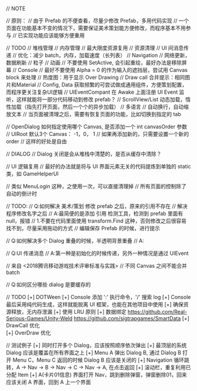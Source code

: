 // NOTE

// 原则：
// 由于 Prefab 的不便查看，尽量少修改 Prefab，多用代码实现
// 一个页面在功能基本不变的情况下，需要保证美术策划能方便修改，而程序基本不用参与
// 已实现功能应该能够方便重用

// TODO
// 堆栈管理
// 内存管理
// 最大限度资源复用
// 资源清理
// UI 间消息传递
// 优化：减少 batch，内存，加载速度（长列表）
// Navigation
// 网络更新，数据刷新
// 粒子
// 动画
// 不要使用 SetActive, 会引起重绘，最好办法是移除屏幕
// Console
// 最好不要使用 Alpha = 0 的作为输入的遮挡层，尝试用 Canvas block 来处理
// 热度图：用于显示 Over Drawing
// Draw call 合并提示：相同图片和Material
// Config, Data 获取频繁的可尝试做成通用组件，方便策划配置，而程序更关注复杂UI逻辑
// UIEventCompant 在 Awake 上面注册 UI Event 监听，这样就能将一部分代码移动到修改 prefab？
// ScrollView/List 动态加载，惰性加载（指先打开页面，然后一个个的异步加载）
// 多语言
// 自动换行，自动缩放文本
// 当页面被清理之后，需要有恢复页面的功能，比如切换到指定的 tab

// OpenDialog 如何指定使用哪个 Canvas, 是否添加一个 int canvasOrder 参数
// UIRoot 默认3个 Canvas： -1，0， 1
// 如果再添加新的，只需要设置一个新的 order
// 这样的好处是自由

// DIALOG
// Dialog 关闭是会从堆栈中清楚的，是否从缓存中清除？

// UI 逻辑复用
// 最好的办法就是将与 UI 界面元素无关的代码提炼到单独的 static 类，如 GameHelperUI

// 类似 MenuLogin 这种，之使用一次，可以直接清理掉
// 所有页面的控制除了自动的倒计时

// TODO:
// Q:如何解决 美术/策划 修改 prefab 之后，原来的引用不存在
// 解决程序修改名字之后
// A:最简便的是添加 引用 检测工具，检测到 prefab 里面有 null，报错
// 1.不要在代码里面使用 transform.Find 这种，否则修改之后很容易找不到，尽量采用拖动的方式
// 编辑保存 Prefab 的时候，进行提示

// Q:如何解决多个 Dialog 重叠的时候，半透明背景重叠
// A:

// Q:UI 传递消息
// A:第一种是初始化的时候传递，另外一种情况是通过 UIEvent

// 来自 <2018腾讯移动游戏技术评审标准与实践>
// 不同 Canvas 之间不能合并 batch

// Q:如何区分哪些 dialog 是要缓存的


// TODO
[+] DOTWeen
[+] Console 添加 ':' 执行命令，'/' 搜索 log
[+] Console 最后采用纯代码生成，这样就能脱离 UI 框架，也能在其他项目中使用
[+] 确保资源释放，无内存泄漏
[+] 使用 LRU 原则
[+] 数据绑定
https://github.com/Real-Serious-Games/Unity-Weld
https://github.com/sigtrapgames/SmartData
[+] DrawCall 优化  
[+] OverDraw 优化  


// 测试例子
[+] 同时打开多个 Dialog，应该按照顺序依次弹出
[+] 最顶层的系统 Dialog 应该是覆盖在所有界面之上
[+] Menu A 弹出 Dialog B, 通过 Dialog B 打开 Menu C，Menu C 返回的时候 Dialog B 应该是关闭的
[+] Navigation 循环跳转，A -> Nav -> B -> Nav -> C -> Nav -> A, 在点击返回
[+] 滚动栏，重复利用已分配 Item
[+] A(卡片01信息) 界面打开 Nav，跳到删除弹窗，弹窗删除01，回来应该关闭 A 界面，回到 A 上一个界面